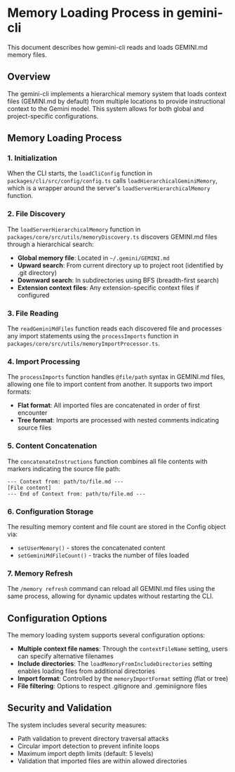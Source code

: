 # Memory Loading Process in gemini-cli

This document describes how gemini-cli reads and loads GEMINI.md memory files.

## Overview

The gemini-cli implements a hierarchical memory system that loads context files (GEMINI.md by default) from multiple locations to provide instructional context to the Gemini model. This system allows for both global and project-specific configurations.

## Memory Loading Process

### 1. Initialization

When the CLI starts, the `loadCliConfig` function in `packages/cli/src/config/config.ts` calls `loadHierarchicalGeminiMemory`, which is a wrapper around the server's `loadServerHierarchicalMemory` function.

### 2. File Discovery

The `loadServerHierarchicalMemory` function in `packages/core/src/utils/memoryDiscovery.ts` discovers GEMINI.md files through a hierarchical search:

- **Global memory file**: Located in `~/.gemini/GEMINI.md`
- **Upward search**: From current directory up to project root (identified by .git directory)
- **Downward search**: In subdirectories using BFS (breadth-first search)
- **Extension context files**: Any extension-specific context files if configured

### 3. File Reading

The `readGeminiMdFiles` function reads each discovered file and processes any import statements using the `processImports` function in `packages/core/src/utils/memoryImportProcessor.ts`.

### 4. Import Processing

The `processImports` function handles `@file/path` syntax in GEMINI.md files, allowing one file to import content from another. It supports two import formats:
- **Flat format**: All imported files are concatenated in order of first encounter
- **Tree format**: Imports are processed with nested comments indicating source files

### 5. Content Concatenation

The `concatenateInstructions` function combines all file contents with markers indicating the source file path:
```
--- Context from: path/to/file.md ---
[File content]
--- End of Context from: path/to/file.md ---
```

### 6. Configuration Storage

The resulting memory content and file count are stored in the Config object via:
- `setUserMemory()` - stores the concatenated content
- `setGeminiMdFileCount()` - tracks the number of files loaded

### 7. Memory Refresh

The `/memory refresh` command can reload all GEMINI.md files using the same process, allowing for dynamic updates without restarting the CLI.

## Configuration Options

The memory loading system supports several configuration options:

- **Multiple context file names**: Through the `contextFileName` setting, users can specify alternative filenames
- **Include directories**: The `loadMemoryFromIncludeDirectories` setting enables loading files from additional directories
- **Import format**: Controlled by the `memoryImportFormat` setting (flat or tree)
- **File filtering**: Options to respect .gitignore and .geminiignore files

## Security and Validation

The system includes several security measures:
- Path validation to prevent directory traversal attacks
- Circular import detection to prevent infinite loops
- Maximum import depth limits (default: 5 levels)
- Validation that imported files are within allowed directories